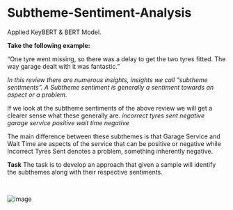 # Subtheme-Sentiment-Analysis
Applied KeyBERT &amp; BERT Model.

**Take the following example:**

“One tyre went missing, so there was a delay to get the two tyres fitted. The way garage dealt
with it was fantastic.”

_In this review there are numerous insights, insights we call “subtheme sentiments”. A Subtheme
sentiment is generally a sentiment towards an aspect or a problem._

If we look at the subtheme sentiments of the above review we will get a clearer sense what these
generally are.
_incorrect tyres sent negative     garage service positive     wait time negative_

The main difference between these subthemes is that Garage Service and Wait Time are aspects
of the service that can be positive or negative while
Incorrect Tyres Sent denotes a problem, something inherently negative.

**Task**
The task is to develop an approach that given a sample will identify the subthemes along with
their respective sentiments.

</br>

![image](https://github.com/TusharPaul01/Subtheme-Sentiment-Analysis/assets/97314846/a30f5765-50c2-4ab5-981d-e33e258c6100)
